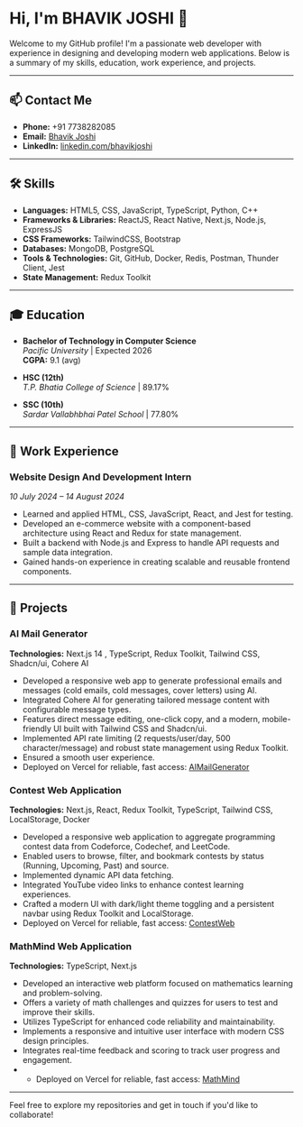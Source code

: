 # Hi, I'm BHAVIK JOSHI 👋

Welcome to my GitHub profile! I'm a passionate web developer with experience in designing and developing modern web applications. Below is a summary of my skills, education, work experience, and projects.

---

## 📫 Contact Me

- **Phone:** +91 7738282085
- **Email:** [Bhavik Joshi](mailto:bhavikjoshi8989@gmail.com)
- **LinkedIn:** [linkedin.com/bhavikjoshi](https://www.linkedin.com/in/bhavik-joshi-0b0636261/)

---

## 🛠 Skills

- **Languages:** HTML5, CSS, JavaScript, TypeScript, Python, C++
- **Frameworks & Libraries:** ReactJS, React Native, Next.js, Node.js, ExpressJS
- **CSS Frameworks:** TailwindCSS, Bootstrap
- **Databases:** MongoDB, PostgreSQL
- **Tools & Technologies:** Git, GitHub, Docker, Redis, Postman, Thunder Client, Jest
- **State Management:** Redux Toolkit

---

## 🎓 Education

- **Bachelor of Technology in Computer Science**  
  *Pacific University* | Expected 2026  
  **CGPA:** 9.1 (avg)

- **HSC (12th)**  
  *T.P. Bhatia College of Science* | 89.17%

- **SSC (10th)**  
  *Sardar Vallabhbhai Patel School* | 77.80%

---

## 💼 Work Experience

### Website Design And Development Intern
*10 July 2024 – 14 August 2024*

- Learned and applied HTML, CSS, JavaScript, React, and Jest for testing.
- Developed an e-commerce website with a component-based architecture using React and Redux for state management.
- Built a backend with Node.js and Express to handle API requests and sample data integration.
- Gained hands-on experience in creating scalable and reusable frontend components.

---

## 🚀 Projects

### AI Mail Generator
**Technologies:** Next.js 14 , TypeScript, Redux Toolkit, Tailwind CSS, Shadcn/ui, Cohere AI

- Developed a responsive web app to generate professional emails and messages (cold emails, cold messages, cover letters) using AI.
- Integrated Cohere AI for generating tailored message content with configurable message types.
- Features direct message editing, one-click copy, and a modern, mobile-friendly UI built with Tailwind CSS and Shadcn/ui.
- Implemented API rate limiting (2 requests/user/day, 500 character/message) and robust state management using Redux Toolkit.
- Ensured a smooth user experience.
- Deployed on Vercel for reliable, fast access: [AIMailGenerator](https://aimailgenerator.vercel.app)

### Contest Web Application
**Technologies:** Next.js, React, Redux Toolkit, TypeScript, Tailwind CSS, LocalStorage, Docker

- Developed a responsive web application to aggregate programming contest data from Codeforce, Codechef, and LeetCode.
- Enabled users to browse, filter, and bookmark contests by status (Running, Upcoming, Past) and source.
- Implemented dynamic API data fetching.
- Integrated YouTube video links to enhance contest learning experiences.
- Crafted a modern UI with dark/light theme toggling and a persistent navbar using Redux Toolkit and LocalStorage.
- Deployed on Vercel for reliable, fast access: [ContestWeb](https://contestweb.vercel.app)

### MathMind Web Application  
**Technologies:** TypeScript, Next.js

- Developed an interactive web platform focused on mathematics learning and problem-solving.
- Offers a variety of math challenges and quizzes for users to test and improve their skills.
- Utilizes TypeScript for enhanced code reliability and maintainability.
- Implements a responsive and intuitive user interface with modern CSS design principles.
- Integrates real-time feedback and scoring to track user progress and engagement.
- - Deployed on Vercel for reliable, fast access: [MathMind](https://mathmind-eight.vercel.app/)



---

Feel free to explore my repositories and get in touch if you'd like to collaborate!


